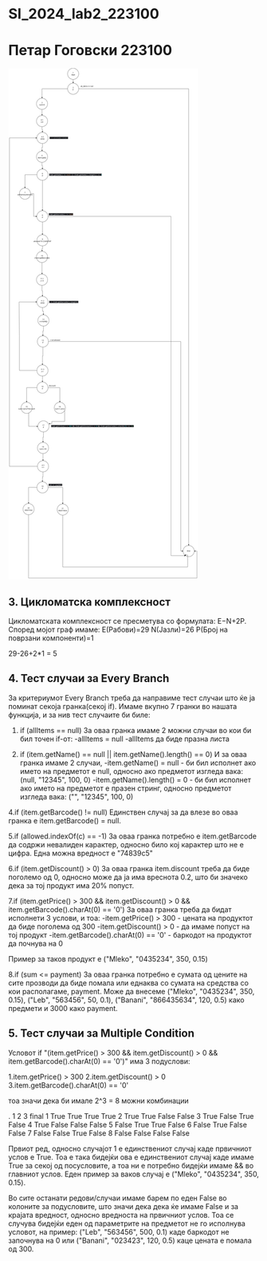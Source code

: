 # SI_2024_lab2_223100
# Петар Гоговски 223100

![Диаграм](control_flow_diagram.png)

## 3. Цикломатска комплексност
Цикломатската комплексност се пресметува со формулата: E−N+2P. Според мојот граф имаме:
Е(Рабови)=29
N(Јазли)=26
Р(Број на поврзани компоненти)=1

29-26+2*1 = 5


## 4. Тест случаи за Every Branch
За критериумот Every Branch треба да направиме тест случаи што ќе ја поминат секоја гранка(секој if). Имаме вкупно 7 гранки во нашата функција, и за нив тест случаите би биле:

1. if (allItems == null)
    За оваа гранка имаме 2 можни случаи во кои би бил точен if-от:
    -allItems = null 
    -allItems да биде празна листа

2. if (item.getName() == null || item.getName().length() == 0)
    И за оваа гранка имаме 2 случаи, 
    -item.getName() = null - би бил исполнет ако името на предметот е null, односно ако предметот изгледа вака: (null, "12345", 100, 0)
    -item.getName().length() = 0 - би бил исполнет ако името на предметот е празен стринг, односно предметот изгледа вака: ("", "12345", 100, 0)

4.if (item.getBarcode() != null)
    Единствен случај за да влезе во оваа гранка е item.getBarcode() = null.

5.if (allowed.indexOf(c) == -1)
    За оваа гранка потребно е item.getBarcode да содржи невалиден карактер, односно било кој карактер што не е цифра. Една можна вредност е "74839c5"

6.if (item.getDiscount() > 0)
    За оваа гранка item.discount треба да биде поголемо од 0, односно може да ја има вреснота 0.2, што би значеко дека за тој продукт има 20% попуст.

7.if (item.getPrice() > 300 && item.getDiscount() > 0 && item.getBarcode().charAt(0) == '0')
    За оваа гранка треба да бидат исполнети 3 услови, и тоа:
    -item.getPrice() > 300 - цената на продуктот да биде поголема од 300
    -item.getDiscount() > 0 -  да имаме попуст на тој продукт
    -item.getBarcode().charAt(0) == '0' - баркодот на продуктот да почнува на 0

Пример за таков продукт е ("Mleko", "0435234", 350, 0.15)

8.if (sum <= payment)
    За оваа гранка потребно е сумата од цените на сите прозводи да биде помала или еднаква со сумата на средства со кои располагаме, payment. Може да внесеме ("Mleko", "0435234", 350, 0.15), ("Leb", "563456", 50, 0.1), ("Banani", "866435634", 120, 0.5) како предмети и 3000 како payment.


## 5. Тест случаи за Multiple Condition 
Условот if "(item.getPrice() > 300 && item.getDiscount() > 0 && item.getBarcode().charAt(0) == '0')" има 3 подуслови:

1.item.getPrice() > 300
2.item.getDiscount() > 0 
3.item.getBarcode().charAt(0) == '0'

тоа значи дека би имале 2^3 = 8 можни комбинации

.    1       2       3       final
1   True    True    True    True
2   True    True    False   False
3   True    False   True    False
4   True    False   False   False
5   False   True    True    False
6   False   True    False   False
7   False   False   True    False
8   False   False   False   False

Првиот ред, односно случајот 1 е единствениот случај каде првичниот услов е True. Тоа е така бидејќи ова е единствениот случај каде имаме True за секој од посусловите, а тоа ни е потребно бидејќи имаме && во главниот услов. Еден пример за ваков случај е ("Mleko", "0435234", 350, 0.15).

Во сите останати редови/случаи имаме барем по еден False во колоните за подусловите, што значи дека дека ќе имаме False и за крајата вредност, односно вредноста на првичниот услов. Тоа се случува бидејќи еден од параметрите на предметот не го исполнува условот, на пример:
("Leb", "563456", 500, 0.1) каде баркодот не започнува на 0 или ("Banani", "023423", 120, 0.5) каце цената е помала од 300.

